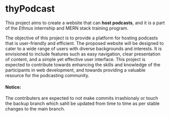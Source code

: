 # thyPodcast  

This project aims to create a website that can __host podcasts__, and it is a part of the _Ethnus_ internship and MERN stack training program.  

The objective of this project is to provide a platform for hosting podcasts that is user-friendly and efficient. The proposed website will be designed to cater to a wide range of users with diverse backgrounds and interests. It is envisioned to include features such as easy navigation, clear presentation of content, and a simple yet effective user interface. This project is expected to contribute towards enhancing the skills and knowledge of the participants in web development, and towards providing a valuable resource for the podcasting community.

#### Notice: 
The contributers are expected to not make commits irrashionaly or touch the backup branch which sahll be updated from time to time as per stable changes to the main branch.
